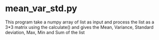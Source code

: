# mean_var_std.py
This program take a numpy array of list as input and process the list as a 3*3 matrix using the calculate() and gives the Mean, Variance, Standard deviation, Max, Min and Sum of the list
